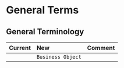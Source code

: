 # General Terms



## General Terminology

| Current | New | Comment |
| :--- | :--- | :--- |
|  | `Business Object` |  |

